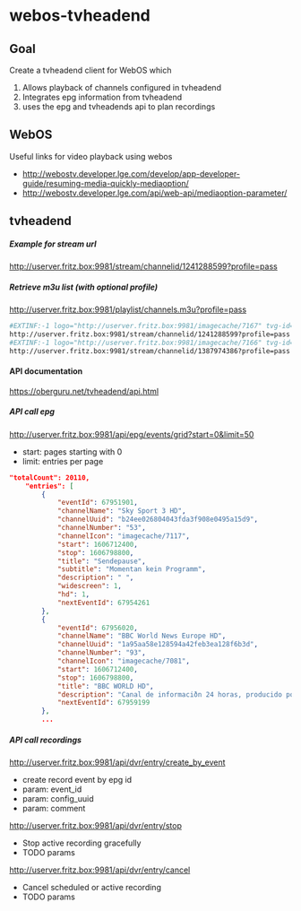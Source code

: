 # webos-tvheadend
## Goal
Create a tvheadend client for WebOS which 
1) Allows playback of channels configured in tvheadend
2) Integrates epg information from tvheadend
3) uses the epg and tvheadends api to plan recordings 

## WebOS
Useful links for video playback using webos

* http://webostv.developer.lge.com/develop/app-developer-guide/resuming-media-quickly-mediaoption/
* http://webostv.developer.lge.com/api/web-api/mediaoption-parameter/

## tvheadend
##### Example for stream url
http://userver.fritz.box:9981/stream/channelid/1241288599?profile=pass

##### Retrieve m3u list (with optional profile)
http://userver.fritz.box:9981/playlist/channels.m3u?profile=pass
```sh
#EXTINF:-1 logo="http://userver.fritz.box:9981/imagecache/7167" tvg-id="978ffcc9bede159db867631b28b2ce0a" tvg-chno="1",Das Erste HD
http://userver.fritz.box:9981/stream/channelid/1241288599?profile=pass
#EXTINF:-1 logo="http://userver.fritz.box:9981/imagecache/7166" tvg-id="f2ceba520639ad0ffaaf030edc7453ee" tvg-chno="2",ZDF HD
http://userver.fritz.box:9981/stream/channelid/1387974386?profile=pass
```

#### API documentation
https://oberguru.net/tvheadend/api.html

##### API call epg
http://userver.fritz.box:9981/api/epg/events/grid?start=0&limit=50
* start: pages starting with 0
* limit: entries per page
```json 
"totalCount": 20110,
    "entries": [
        {
            "eventId": 67951901,
            "channelName": "Sky Sport 3 HD",
            "channelUuid": "b24ee026804043fda3f908e0495a15d9",
            "channelNumber": "53",
            "channelIcon": "imagecache/7117",
            "start": 1606712400,
            "stop": 1606798800,
            "title": "Sendepause",
            "subtitle": "Momentan kein Programm",
            "description": " ",
            "widescreen": 1,
            "hd": 1,
            "nextEventId": 67954261
        },
        {
            "eventId": 67956020,
            "channelName": "BBC World News Europe HD",
            "channelUuid": "1a95aa58e128594a42feb3ea128f6b3d",
            "channelNumber": "93",
            "channelIcon": "imagecache/7081",
            "start": 1606712400,
            "stop": 1606798800,
            "title": "BBC WORLD HD",
            "description": "Canal de informaciðn 24 horas, producido por la BBC que emite en inglØs en mÆs de 200 paŦses alrededor del mundo. ",
            "nextEventId": 67959199
        },
        ...
```

##### API call recordings
http://userver.fritz.box:9981/api/dvr/entry/create_by_event
* create record event by epg id
* param: event_id
* param: config_uuid
* param: comment <optional>

http://userver.fritz.box:9981/api/dvr/entry/stop
* Stop active recording gracefully
* TODO params

http://userver.fritz.box:9981/api/dvr/entry/cancel 
* Cancel scheduled or active recording
* TODO params 
